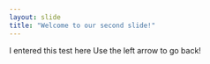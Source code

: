 ```yaml
---
layout: slide
title: "Welcome to our second slide!"
---
```

I entered this test here
Use the left arrow to go back!
